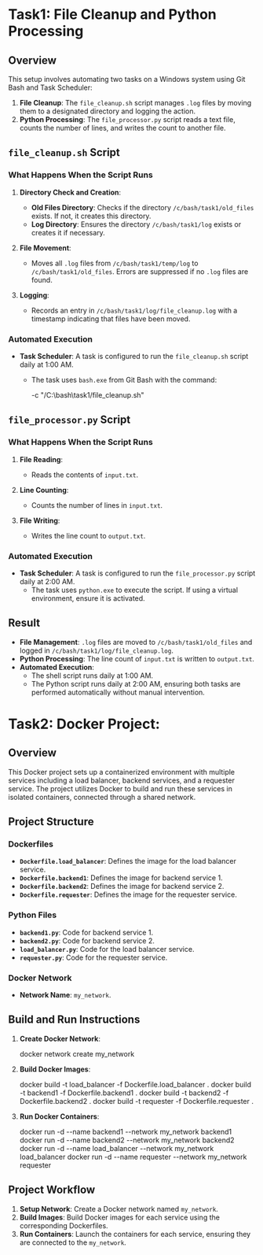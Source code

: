 # Task1: File Cleanup and Python Processing

## Overview

This setup involves automating two tasks on a Windows system using Git Bash and Task Scheduler:

1. **File Cleanup**: The `file_cleanup.sh` script manages `.log` files by moving them to a designated directory and logging the action.
2. **Python Processing**: The `file_processor.py` script reads a text file, counts the number of lines, and writes the count to another file.

## `file_cleanup.sh` Script

### What Happens When the Script Runs

1. **Directory Check and Creation**:
   - **Old Files Directory**: Checks if the directory `/c/bash/task1/old_files` exists. If not, it creates this directory.
   - **Log Directory**: Ensures the directory `/c/bash/task1/log` exists or creates it if necessary.

2. **File Movement**:
   - Moves all `.log` files from `/c/bash/task1/temp/log` to `/c/bash/task1/old_files`. Errors are suppressed if no `.log` files are found.

3. **Logging**:
   - Records an entry in `/c/bash/task1/log/file_cleanup.log` with a timestamp indicating that files have been moved.

### Automated Execution

- **Task Scheduler**: A task is configured to run the `file_cleanup.sh` script daily at 1:00 AM.
  - The task uses `bash.exe` from Git Bash with the command:

    -c "/C:\bash\task1/file_cleanup.sh"
    

## `file_processor.py` Script

### What Happens When the Script Runs

1. **File Reading**:
   - Reads the contents of `input.txt`.

2. **Line Counting**:
   - Counts the number of lines in `input.txt`.

3. **File Writing**:
   - Writes the line count to `output.txt`.

### Automated Execution

- **Task Scheduler**: A task is configured to run the `file_processor.py` script daily at 2:00 AM.
  - The task uses `python.exe` to execute the script. If using a virtual environment, ensure it is activated.

## Result

- **File Management**: `.log` files are moved to `/c/bash/task1/old_files` and logged in `/c/bash/task1/log/file_cleanup.log`.
- **Python Processing**: The line count of `input.txt` is written to `output.txt`.
- **Automated Execution**: 
  - The shell script runs daily at 1:00 AM.
  - The Python script runs daily at 2:00 AM, ensuring both tasks are performed automatically without manual intervention.


# Task2: Docker Project:

## Overview

This Docker project sets up a containerized environment with multiple services including a load balancer, backend services, and a requester service. The project utilizes Docker to build and run these services in isolated containers, connected through a shared network.

## Project Structure

### Dockerfiles

- **`Dockerfile.load_balancer`**: Defines the image for the load balancer service.
- **`Dockerfile.backend1`**: Defines the image for backend service 1.
- **`Dockerfile.backend2`**: Defines the image for backend service 2.
- **`Dockerfile.requester`**: Defines the image for the requester service.

### Python Files

- **`backend1.py`**: Code for backend service 1.
- **`backend2.py`**: Code for backend service 2.
- **`load_balancer.py`**: Code for the load balancer service.
- **`requester.py`**: Code for the requester service.

### Docker Network

- **Network Name**: `my_network`.

## Build and Run Instructions

1. **Create Docker Network**:
   
    docker network create my_network

2. **Build Docker Images**:

    docker build -t load_balancer -f Dockerfile.load_balancer .
    docker build -t backend1 -f Dockerfile.backend1 .
    docker build -t backend2 -f Dockerfile.backend2 .
    docker build -t requester -f Dockerfile.requester .

3. **Run Docker Containers**:

    docker run -d --name backend1 --network my_network backend1
    docker run -d --name backend2 --network my_network backend2
    docker run -d --name load_balancer --network my_network load_balancer
    docker run -d --name requester --network my_network requester

## Project Workflow

1. **Setup Network**: Create a Docker network named `my_network`.
2. **Build Images**: Build Docker images for each service using the corresponding Dockerfiles.
3. **Run Containers**: Launch the containers for each service, ensuring they are connected to the `my_network`.

